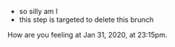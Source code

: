 * so silly am I
* this step is targeted to delete this brunch


How are you feeling at Jan 31, 2020, at 23:15pm.
